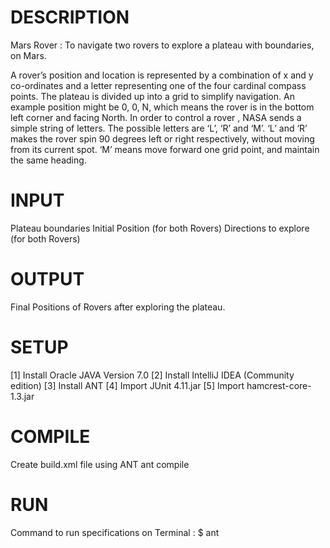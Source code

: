 DESCRIPTION
===========
Mars Rover : To navigate two rovers to explore a plateau with boundaries, on Mars.

A rover’s position and location is represented by a combination of x and y co-ordinates and 
a letter representing one of the four cardinal compass points. The plateau is divided up into 
a grid to simplify navigation. An example position might be 0, 0, N, which means the rover is 
in the bottom left corner and facing North.
In order to control a rover , NASA sends a simple string of letters. 
The possible letters are ‘L’, ‘R’ and ‘M’. ‘L’ and ‘R’ makes the rover spin 90 degrees left or right respectively, 
without moving from its current spot. ‘M’ means move forward one grid point, and maintain the same heading.

INPUT
=====
Plateau boundaries
Initial Position (for both Rovers)
Directions to explore (for both Rovers)


OUTPUT
======
Final Positions of Rovers after exploring the plateau.


SETUP
=====
[1] Install Oracle JAVA Version 7.0
[2] Install IntelliJ IDEA (Community edition)
[3] Install ANT
[4] Import JUnit 4.11.jar
[5] Import hamcrest-core-1.3.jar


COMPILE
=======
Create build.xml file using ANT
ant compile


RUN
===
Command to run specifications on Terminal : $ ant
 